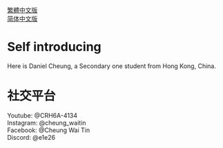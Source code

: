 
<a href="http://cheungwt.uk/zh-hk/" target="_blank">繁體中文版</a><br>
<a href="http://cheungwt.uk/zh-cn/" target="_blank">简体中文版</a><br>
# Self introducing
Here is Daniel Cheung, a Secondary one student from Hong Kong, China.
 # 社交平台
Youtube: @CRH6A-4134<br>Instagram: @cheung_waitin<br>Facebook: @Cheung Wai Tin<br>Discord: @e1e26
